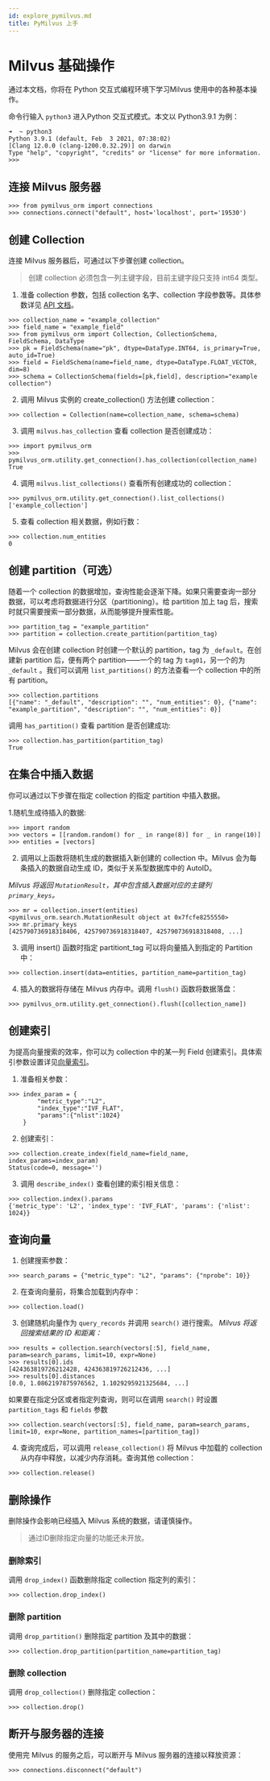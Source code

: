 ```yaml
---
id: explore_pymilvus.md
title: PyMilvus 上手
---
```

# Milvus 基础操作
通过本文档，你将在 Python 交互式编程环境下学习Milvus 使用中的各种基本操作。

命令行输入 `python3` 进入Python 交互式模式。本文以 Python3.9.1 为例：
```
➜  ~ python3
Python 3.9.1 (default, Feb  3 2021, 07:38:02)
[Clang 12.0.0 (clang-1200.0.32.29)] on darwin
Type "help", "copyright", "credits" or "license" for more information.
>>>
```

## 连接 Milvus 服务器
```
>>> from pymilvus_orm import connections
>>> connections.connect("default", host='localhost', port='19530')
```

## 创建 Collection
连接 Milvus 服务器后，可通过以下步骤创建 collection。

> 创建 collection 必须包含一列主键字段，目前主键字段只支持 int64 类型。

1. 准备 collection 参数，包括 collection 名字、collection 字段参数等。具体参数详见 [API 文档](https://pymilvus-orm.readthedocs.io/en/latest/)。

```
>>> collection_name = "example_collection"
>>> field_name = "example_field"
>>> from pymilvus_orm import Collection, CollectionSchema, FieldSchema, DataType
>>> pk = FieldSchema(name="pk", dtype=DataType.INT64, is_primary=True, auto_id=True)
>>> field = FieldSchema(name=field_name, dtype=DataType.FLOAT_VECTOR, dim=8)
>>> schema = CollectionSchema(fields=[pk,field], description="example collection")
```

2. 调用 Milvus 实例的 create_collection() 方法创建 collection：
```
>>> collection = Collection(name=collection_name, schema=schema)
```
3. 调用 `milvus.has_collection` 查看 collection 是否创建成功：
```
>>> import pymilvus_orm
>>> pymilvus_orm.utility.get_connection().has_collection(collection_name)
True
```

4. 调用 `milvus.list_collections()` 查看所有创建成功的 collection：
```
>>> pymilvus_orm.utility.get_connection().list_collections()
['example_collection']
```

5. 查看 collection 相关数据，例如行数：
```
>>> collection.num_entities
0
```

## 创建 partition（可选）
随着一个 collection 的数据增加，查询性能会逐渐下降。如果只需要查询一部分数据，可以考虑将数据进行分区（partitioning）。给 partition 加上 tag 后，搜索时就只需要搜索一部分数据，从而能够提升搜索性能。
```
>>> partition_tag = "example_partition"
>>> partition = collection.create_partition(partition_tag)
```

Milvus 会在创建 collection 时创建一个默认的 partition，tag 为 `_default`。在创建新 partition 后，便有两个 partition——一个的 tag 为 `tag01`，另一个的为 `_default` 。我们可以调用 `list_partitions()` 的方法查看一个 collection 中的所有 partition。
```
>>> collection.partitions
[{"name": "_default", "description": "", "num_entities": 0}, {"name": "example_partition", "description": "", "num_entities": 0}]
```

调用 `has_partition()`  查看 partition 是否创建成功:

```
>>> collection.has_partition(partition_tag)
True
```

## 在集合中插入数据
你可以通过以下步骤在指定 collection 的指定 partition 中插入数据。

1.随机生成待插入的数据:
```
>>> import random
>>> vectors = [[random.random() for _ in range(8)] for _ in range(10)]
>>> entities = [vectors]
```

2. 调用以上函数将随机生成的数据插入新创建的 collection 中。Milvus 会为每条插入的数据自动生成 ID，类似于关系型数据库中的 AutoID。

*Milvus 将返回 `MutationResult`，其中包含插入数据对应的主键列 `primary_keys`。*
```
>>> mr = collection.insert(entities)
<pymilvus_orm.search.MutationResult object at 0x7fcfe8255550>
>>> mr.primary_keys
[425790736918318406, 425790736918318407, 425790736918318408, ...]
```

3. 调用 insert() 函数时指定 partitiont_tag 可以将向量插入到指定的 Partition 中：
```
>>> collection.insert(data=entities, partition_name=partition_tag)
```

4. 插入的数据将存储在 Milvus 内存中。调用 `flush()` 函数将数据落盘：
```
>>> pymilvus_orm.utility.get_connection().flush([collection_name])
```

## 创建索引
为提高向量搜索的效率，你可以为 collection 中的某一列 Field 创建索引。具体索引参数设置详见[向量索引](index.md)。

1. 准备相关参数：
```
>>> index_param = {
        "metric_type":"L2",
        "index_type":"IVF_FLAT",
        "params":{"nlist":1024}
    }
```

2. 创建索引：
```
>>> collection.create_index(field_name=field_name, index_params=index_param)
Status(code=0, message='')
```

3. 调用 `describe_index()` 查看创建的索引相关信息：
```
>>> collection.index().params
{'metric_type': 'L2', 'index_type': 'IVF_FLAT', 'params': {'nlist': 1024}}
```

## 查询向量
1. 创建搜索参数：
```
>>> search_params = {"metric_type": "L2", "params": {"nprobe": 10}}
```

2. 在查询向量前，将集合加载到内存中：
```
>>> collection.load()
```

3. 创建随机向量作为 `query_records` 并调用 `search()` 进行搜索。
*Milvus 将返回搜索结果的 ID 和距离：*
```
>>> results = collection.search(vectors[:5], field_name, param=search_params, limit=10, expr=None)
>>> results[0].ids
[424363819726212428, 424363819726212436, ...]
>>> results[0].distances
[0.0, 1.0862197875976562, 1.1029295921325684, ...]
```

如果要在指定分区或者指定列查询，则可以在调用 `search()` 时设置`partition_tags` 和 `fields` 参数
```
>>> collection.search(vectors[:5], field_name, param=search_params, limit=10, expr=None, partition_names=[partition_tag])
```

4. 查询完成后，可以调用 `release_collection()` 将 Milvus 中加载的 collection 从内存中释放，以减少内存消耗。查询其他 collection：

```
>>> collection.release()
```

## 删除操作
删除操作会影响已经插入 Milvus 系统的数据，请谨慎操作。

> 通过ID删除指定向量的功能还未开放。

### 删除索引
调用 `drop_index()` 函数删除指定 collection 指定列的索引：
```
>>> collection.drop_index()
```

### 删除 partition
调用 `drop_partition()` 删除指定 partition 及其中的数据：
```
>>> collection.drop_partition(partition_name=partition_tag)
```

### 删除 collection
调用 `drop_collection()` 删除指定 collection：
```
>>> collection.drop()
```

## 断开与服务器的连接
使用完 Milvus 的服务之后，可以断开与 Milvus 服务器的连接以释放资源：
```
>>> connections.disconnect("default")
```







